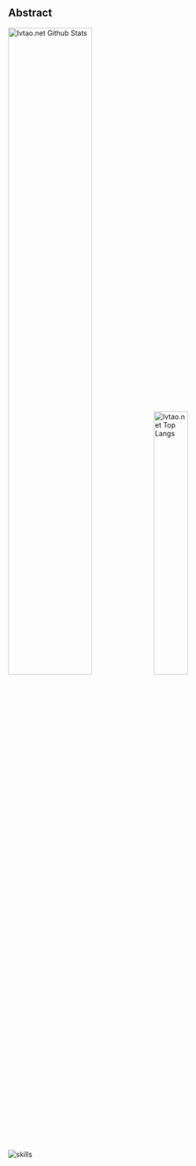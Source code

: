 ## Abstract
<p>
  <img src="https://github-readme-stats.vercel.app/api?username=lvtao-net&show_icons=true&hide_border=true" alt="lvtao.net Github Stats" width="58%" />
  <img src="https://github-readme-stats.vercel.app/api/top-langs/?username=lvtao-net&layout=compact&hide_border=true&langs_count=10" alt="lvtao.net Top Langs" width="37%" /> 
</p>


![skills](https://skillicons.dev/icons?i=go,php,html,css,nodejs,java,linux,nginx,mysql,redis,ps,postgres,sqlite,idea,vim,vscode,bots,git,c,cs,cpp,laravel,wordpress,dotnet,py,svg,tauri,vite,vue,webpack,js,ts,bootstrap,gradle,maven,md,react,bash,docker,cloudflare,github,mongodb,ae,ai,pr)
